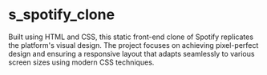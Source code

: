 # s_spotify_clone
Built using HTML and CSS, this static front-end clone of Spotify replicates the platform's visual design. The project focuses on achieving pixel-perfect design and ensuring a responsive layout that adapts seamlessly to various screen sizes using modern CSS techniques.
